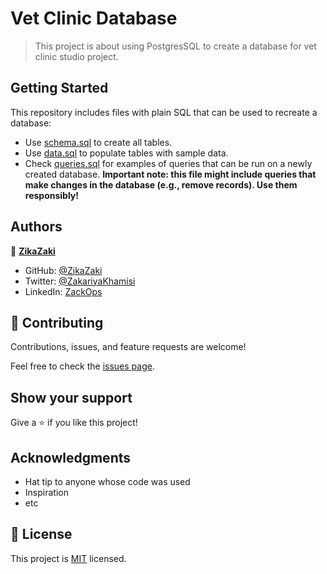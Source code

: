 # Vet Clinic Database
> This project is about using PostgresSQL to create a database for vet clinic studio project.

## Getting Started

This repository includes files with plain SQL that can be used to recreate a database:

- Use [schema.sql](./schema.sql) to create all tables.
- Use [data.sql](./data.sql) to populate tables with sample data.
- Check [queries.sql](./queries.sql) for examples of queries that can be run on a newly created database. **Important note: this file might include queries that make changes in the database (e.g., remove records). Use them responsibly!**


## Authors

👤 **[ZikaZaki](https://github.com/ZikaZaki)**

- GitHub: [@ZikaZaki](https://github.com/ZikaZaki)
- Twitter: [@ZakariyaKhamisi](https://twitter.com/ZakariyaKhamisi)
- LinkedIn: [ZackOps](https://www.linkedin.com/in/zackops/)

## 🤝 Contributing

Contributions, issues, and feature requests are welcome!

Feel free to check the [issues page](../../issues/).

## Show your support

Give a ⭐️ if you like this project!

## Acknowledgments

- Hat tip to anyone whose code was used
- Inspiration
- etc

## 📝 License

This project is [MIT](./MIT.md) licensed.
